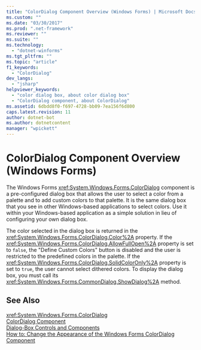 ```yaml
---
title: "ColorDialog Component Overview (Windows Forms) | Microsoft Docs"
ms.custom: ""
ms.date: "03/30/2017"
ms.prod: ".net-framework"
ms.reviewer: ""
ms.suite: ""
ms.technology: 
  - "dotnet-winforms"
ms.tgt_pltfrm: ""
ms.topic: "article"
f1_keywords: 
  - "ColorDialog"
dev_langs: 
  - "jsharp"
helpviewer_keywords: 
  - "color dialog box, about color dialog box"
  - "ColorDialog component, about ColorDialog"
ms.assetid: 6dbdd8f0-f697-4728-bb09-7ea156f6d800
caps.latest.revision: 11
author: dotnet-bot
ms.author: dotnetcontent
manager: "wpickett"
---
```

# ColorDialog Component Overview (Windows Forms)
The Windows Forms <xref:System.Windows.Forms.ColorDialog> component is a pre-configured dialog box that allows the user to select a color from a palette and to add custom colors to that palette. It is the same dialog box that you see in other Windows-based applications to select colors. Use it within your Windows-based application as a simple solution in lieu of configuring your own dialog box.  
  
 The color selected in the dialog box is returned in the <xref:System.Windows.Forms.ColorDialog.Color%2A> property. If the <xref:System.Windows.Forms.ColorDialog.AllowFullOpen%2A> property is set to `false`, the "Define Custom Colors" button is disabled and the user is restricted to the predefined colors in the palette. If the <xref:System.Windows.Forms.ColorDialog.SolidColorOnly%2A> property is set to `true`, the user cannot select dithered colors. To display the dialog box, you must call its <xref:System.Windows.Forms.CommonDialog.ShowDialog%2A> method.  
  
## See Also  
 <xref:System.Windows.Forms.ColorDialog>   
 [ColorDialog Component](../../../../docs/framework/winforms/controls/colordialog-component-windows-forms.md)   
 [Dialog-Box Controls and Components](../../../../docs/framework/winforms/controls/dialog-box-controls-and-components-windows-forms.md)   
 [How to: Change the Appearance of the Windows Forms ColorDialog Component](../../../../docs/framework/winforms/controls/how-to-change-the-appearance-of-the-windows-forms-colordialog-component.md)
